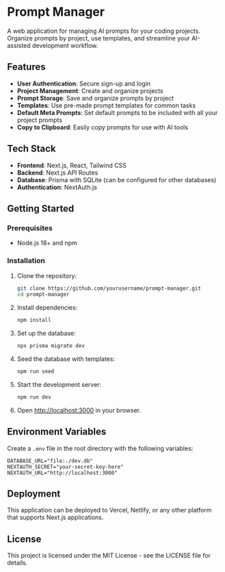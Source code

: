# Prompt Manager

A web application for managing AI prompts for your coding projects. Organize prompts by project, use templates, and streamline your AI-assisted development workflow.

## Features

- **User Authentication**: Secure sign-up and login
- **Project Management**: Create and organize projects
- **Prompt Storage**: Save and organize prompts by project
- **Templates**: Use pre-made prompt templates for common tasks
- **Default Meta Prompts**: Set default prompts to be included with all your project prompts
- **Copy to Clipboard**: Easily copy prompts for use with AI tools

## Tech Stack

- **Frontend**: Next.js, React, Tailwind CSS
- **Backend**: Next.js API Routes
- **Database**: Prisma with SQLite (can be configured for other databases)
- **Authentication**: NextAuth.js

## Getting Started

### Prerequisites

- Node.js 18+ and npm

### Installation

1. Clone the repository:
   ```bash
   git clone https://github.com/yourusername/prompt-manager.git
   cd prompt-manager
   ```

2. Install dependencies:
   ```bash
   npm install
   ```

3. Set up the database:
   ```bash
   npx prisma migrate dev
   ```

4. Seed the database with templates:
   ```bash
   npm run seed
   ```

5. Start the development server:
   ```bash
   npm run dev
   ```

6. Open [http://localhost:3000](http://localhost:3000) in your browser.

## Environment Variables

Create a `.env` file in the root directory with the following variables:

```
DATABASE_URL="file:./dev.db"
NEXTAUTH_SECRET="your-secret-key-here"
NEXTAUTH_URL="http://localhost:3000"
```

## Deployment

This application can be deployed to Vercel, Netlify, or any other platform that supports Next.js applications.

## License

This project is licensed under the MIT License - see the LICENSE file for details.
